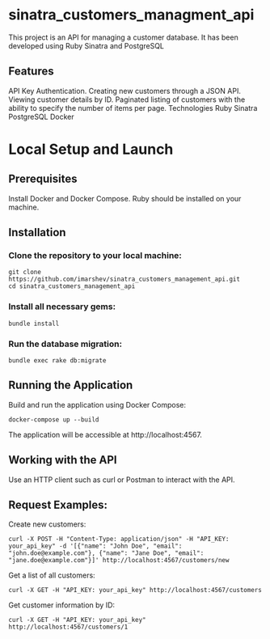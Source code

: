 # sinatra_customers_managment_api
This project is an API for managing a customer database. It has been developed using Ruby Sinatra and PostgreSQL

## Features
API Key Authentication.
Creating new customers through a JSON API.
Viewing customer details by ID.
Paginated listing of customers with the ability to specify the number of items per page.
Technologies
Ruby
Sinatra
PostgreSQL
Docker

# Local Setup and Launch
## Prerequisites
Install Docker and Docker Compose.
Ruby should be installed on your machine.
## Installation
### Clone the repository to your local machine:

```
git clone https://github.com/imarshev/sinatra_customers_management_api.git
cd sinatra_customers_management_api
```
### Install all necessary gems:
```
bundle install
```

### Run the database migration:
```
bundle exec rake db:migrate
```
## Running the Application
Build and run the application using Docker Compose:
```
docker-compose up --build
```
The application will be accessible at http://localhost:4567.

## Working with the API
Use an HTTP client such as curl or Postman to interact with the API.

## Request Examples:
Create new customers:
```
curl -X POST -H "Content-Type: application/json" -H "API_KEY: your_api_key" -d '[{"name": "John Doe", "email": "john.doe@example.com"}, {"name": "Jane Doe", "email": "jane.doe@example.com"}]' http://localhost:4567/customers/new
```
Get a list of all customers:
```
curl -X GET -H "API_KEY: your_api_key" http://localhost:4567/customers
```

Get customer information by ID:
```
curl -X GET -H "API_KEY: your_api_key" http://localhost:4567/customers/1
```



